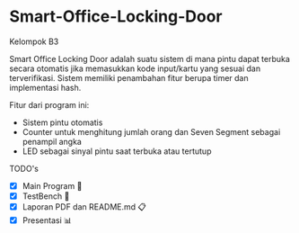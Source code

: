 # Smart-Office-Locking-Door
Kelompok B3

Smart Office Locking Door adalah suatu sistem di mana pintu dapat terbuka secara otomatis jika memasukkan kode input/kartu yang sesuai dan terverifikasi. Sistem memiliki penambahan fitur berupa timer dan implementasi hash.


Fitur dari program ini:
- Sistem pintu otomatis
- Counter untuk menghitung jumlah orang dan Seven Segment sebagai penampil angka
- LED sebagai sinyal pintu saat terbuka atau tertutup


TODO's
- [x] Main Program 	:page_facing_up:
- [x] TestBench 	:memo:
- [x] Laporan PDF dan README.md 	:clipboard:
- [x] Presentasi :bar_chart:
